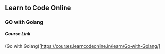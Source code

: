 ## Learn to Code Online
### GO with Golang
##### Course Link
(Go with Golang)[https://courses.learncodeonline.in/learn/Go-with-Golang/]